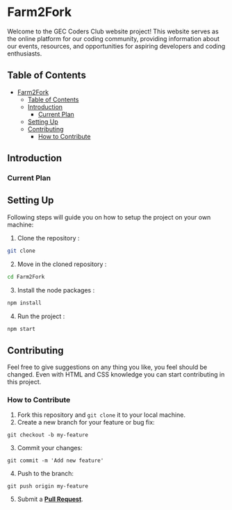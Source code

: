 
# Farm2Fork

Welcome to the GEC Coders Club website project! This website serves as the online platform for our coding community, providing information about our events, resources, and opportunities for aspiring developers and coding enthusiasts.

## Table of Contents

- [Farm2Fork](#farm2fork)
  - [Table of Contents](#table-of-contents)
  - [Introduction](#introduction)
    - [Current Plan](#current-plan)
  - [Setting Up](#setting-up)
  - [Contributing](#contributing)
    - [How to Contribute](#how-to-contribute)

## Introduction


### Current Plan



## Setting Up

Following steps will guide you on how to setup the project on your own machine:

01. Clone the repository : 
  ```bash 
  git clone 
  ```

02. Move in the cloned repository : 
  ```bash 
  cd Farm2Fork
  ```

03. Install the node packages : 
  ```bash 
  npm install
  ```

04. Run the project : 
  ```bash 
  npm start
  ```

## Contributing

Feel free to give suggestions on any thing you like, you feel should be changed. Even with HTML and CSS knowledge you can start contributing in this project.

### How to Contribute

1. Fork this repository and `git clone` it to your local machine.
2. Create a new branch for your feature or bug fix: 
```
git checkout -b my-feature
```

3. Commit your changes: 
```
git commit -m 'Add new feature'
```
4. Push to the branch: 
```
git push origin my-feature
```
5. Submit a **[Pull Request](https://github.com/Engicos-Coders-Club/club-official-website/pulls)**.
